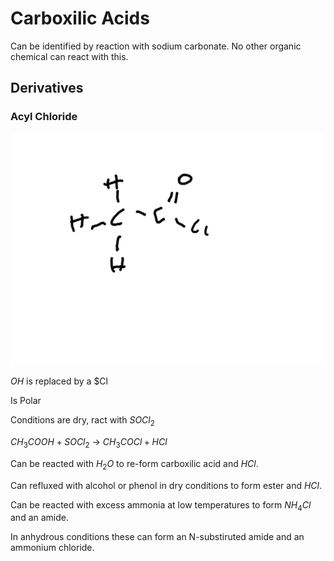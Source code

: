 # Carboxilic Acids

Can be identified by reaction with sodium carbonate. No other organic chemical can react with this.

## Derivatives

### Acyl Chloride

![Acyl Chloride](carboxilic_acids.md.2891.png)

$OH$ is replaced by a $Cl

Is Polar

Conditions are dry, ract with $SOCl_2$

$CH_3 COOH + SOCl_2$ -> $CH_3 COCl + HCl$

Can be reacted with $H_2 O$ to re-form carboxilic acid and $HCl$.

Can refluxed with alcohol or phenol in dry conditions to form ester and $HCl$.

Can be reacted with excess ammonia at low temperatures to form $NH_4 Cl$ and an amide.

In anhydrous conditions these can form an N-substiruted amide and an ammonium chloride.